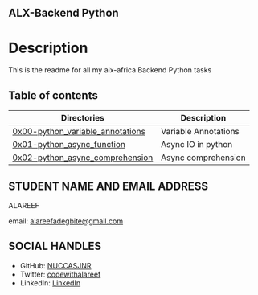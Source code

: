 ## ALX-Backend Python

# Description
This is the readme for all my alx-africa Backend Python tasks

## Table of contents
Directories | Description
------------| ----------
[0x00-python_variable_annotations](0x00-python_variable_annotations) | Variable Annotations
[0x01-python_async_function](0x01-python_async_function) | Async IO in python
[0x02-python_async_comprehension](0x02-python_async_comprehension) | Async comprehension

## STUDENT NAME AND EMAIL ADDRESS
 ALAREEF

email: alareefadegbite@gmail.com

## SOCIAL HANDLES

- GitHub: [NUCCASJNR](https://github.com/NUCCASJNR)
- Twitter: [codewithalareef](https://twitter.com/codewithalareef)
- LinkedIn: [LinkedIn](https://linkedin.com/in/alareef)
